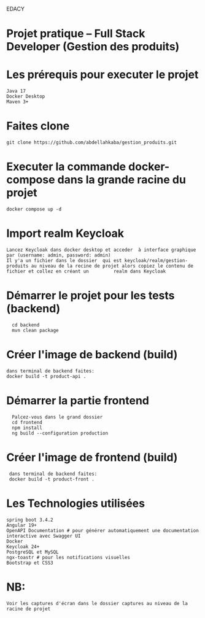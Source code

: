 EDACY
# Projet pratique – Full Stack Developer (Gestion des produits)

# Les prérequis pour executer le projet

    Java 17
    Docker Desktop
    Maven 3+
    
# Faites clone

    git clone https://github.com/abdellahkaba/gestion_produits.git
    
# Executer la commande docker-compose dans la grande racine du projet

    docker compose up -d

# Import realm Keycloak
    
    Lancez Keycloak dans docker desktop et acceder  à interface graphique par (username: admin, password: admin)
    Il y'a un fichier dans le dossier  qui est keycloak/realm/gestion-produits au niveau de la recine de projet alors copiez le contenu de fichier et collez en créant un         realm dans Keycloak

# Démarrer le projet pour les tests (backend)

      cd backend
      mvn clean package
      
# Créer l'image de backend (build)

    dans terminal de backend faites: 
    docker build -t product-api .

# Démarrer la partie frontend
    
      Palcez-vous dans le grand dossier
      cd frontend
      npm install
      ng build --configuration production

# Créer l'image de frontend (build)

     dans terminal de backend faites: 
     docker build -t product-front .

# Les Technologies utilisées 

    spring boot 3.4.2
    Angular 19+
    OpenAPI Documentation # pour générer automatiquement une documentation interactive avec Swagger UI
    Docker
    Keycloak 24+
    PostgreSQL et MySQL
    ngx-toastr # pour les notifications visuelles
    Bootstrap et CSS3


# NB:

    Voir les captures d'écran dans le dossier captures au niveau de la racine de projet
      





    
